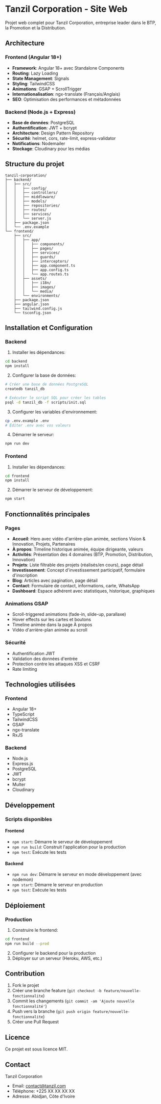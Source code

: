 # Tanzil Corporation - Site Web

Projet web complet pour Tanzil Corporation, entreprise leader dans le BTP, la Promotion et la Distribution.

## Architecture

### Frontend (Angular 18+)
- **Framework**: Angular 18+ avec Standalone Components
- **Routing**: Lazy Loading
- **State Management**: Signals
- **Styling**: TailwindCSS
- **Animations**: GSAP + ScrollTrigger
- **Internationalisation**: ngx-translate (Français/Anglais)
- **SEO**: Optimisation des performances et métadonnées

### Backend (Node.js + Express)
- **Base de données**: PostgreSQL
- **Authentification**: JWT + bcrypt
- **Architecture**: Design Pattern Repository
- **Sécurité**: helmet, cors, rate-limit, express-validator
- **Notifications**: Nodemailer
- **Stockage**: Cloudinary pour les médias

## Structure du projet

```
tanzil-corporation/
├── backend/
│   ├── src/
│   │   ├── config/
│   │   ├── controllers/
│   │   ├── middleware/
│   │   ├── models/
│   │   ├── repositories/
│   │   ├── routes/
│   │   ├── services/
│   │   └── server.js
│   ├── package.json
│   └── .env.example
└── frontend/
    ├── src/
    │   ├── app/
    │   │   ├── components/
    │   │   ├── pages/
    │   │   ├── services/
    │   │   ├── guards/
    │   │   ├── interceptors/
    │   │   ├── app.component.ts
    │   │   ├── app.config.ts
    │   │   └── app.routes.ts
    │   ├── assets/
    │   │   ├── i18n/
    │   │   ├── images/
    │   │   └── media/
    │   └── environments/
    ├── package.json
    ├── angular.json
    ├── tailwind.config.js
    └── tsconfig.json
```

## Installation et Configuration

### Backend

1. Installer les dépendances:
```bash
cd backend
npm install
```

2. Configurer la base de données:
```bash
# Créer une base de données PostgreSQL
createdb tanzil_db

# Exécuter le script SQL pour créer les tables
psql -d tanzil_db -f scripts/init.sql
```

3. Configurer les variables d'environnement:
```bash
cp .env.example .env
# Éditer .env avec vos valeurs
```

4. Démarrer le serveur:
```bash
npm run dev
```

### Frontend

1. Installer les dépendances:
```bash
cd frontend
npm install
```

2. Démarrer le serveur de développement:
```bash
npm start
```

## Fonctionnalités principales

### Pages
- **Accueil**: Hero avec vidéo d'arrière-plan animée, sections Vision & Innovation, Projets, Partenaires
- **À propos**: Timeline historique animée, équipe dirigeante, valeurs
- **Activités**: Présentation des 4 domaines (BTP, Promotion, Distribution, Innovation)
- **Projets**: Liste filtrable des projets (réalisés/en cours), page détail
- **Investissement**: Concept d'investissement participatif, formulaire d'inscription
- **Blog**: Articles avec pagination, page détail
- **Contact**: Formulaire de contact, informations, carte, WhatsApp
- **Dashboard**: Espace adhérent avec statistiques, historique, graphiques

### Animations GSAP
- Scroll-triggered animations (fade-in, slide-up, parallaxe)
- Hover effects sur les cartes et boutons
- Timeline animée dans la page À propos
- Vidéo d'arrière-plan animée au scroll

### Sécurité
- Authentification JWT
- Validation des données d'entrée
- Protection contre les attaques XSS et CSRF
- Rate limiting

## Technologies utilisées

### Frontend
- Angular 18+
- TypeScript
- TailwindCSS
- GSAP
- ngx-translate
- RxJS

### Backend
- Node.js
- Express.js
- PostgreSQL
- JWT
- bcrypt
- Multer
- Cloudinary

## Développement

### Scripts disponibles

#### Frontend
- `npm start`: Démarre le serveur de développement
- `npm run build`: Construit l'application pour la production
- `npm test`: Exécute les tests

#### Backend
- `npm run dev`: Démarre le serveur en mode développement (avec nodemon)
- `npm start`: Démarre le serveur en production
- `npm test`: Exécute les tests

## Déploiement

### Production
1. Construire le frontend:
```bash
cd frontend
npm run build --prod
```

2. Configurer le backend pour la production
3. Déployer sur un serveur (Heroku, AWS, etc.)

## Contribution

1. Fork le projet
2. Créer une branche feature (`git checkout -b feature/nouvelle-fonctionnalite`)
3. Commit les changements (`git commit -am 'Ajoute nouvelle fonctionnalité'`)
4. Push vers la branche (`git push origin feature/nouvelle-fonctionnalite`)
5. Créer une Pull Request

## Licence

Ce projet est sous licence MIT.

## Contact

Tanzil Corporation
- Email: contact@tanzil.com
- Téléphone: +225 XX XX XX XX
- Adresse: Abidjan, Côte d'Ivoire